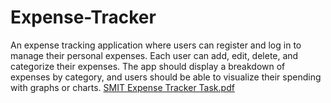 # Expense-Tracker
An expense tracking application where users can register and log in to manage their personal expenses. Each user can add, edit, delete, and categorize their expenses. The app should display a breakdown of expenses by category, and users should be able to visualize their spending with graphs or charts.
[SMIT Expense Tracker Task.pdf](https://github.com/user-attachments/files/17181337/SMIT.Expense.Tracker.Task.pdf)
